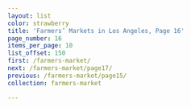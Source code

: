 ```yaml
---
layout: list
color: strawberry
title: 'Farmers’ Markets in Los Angeles, Page 16'
page_number: 16
items_per_page: 10
list_offset: 150
first: /farmers-market/
next: /farmers-market/page17/
previous: /farmers-market/page15/
collection: farmers-market

---
```

